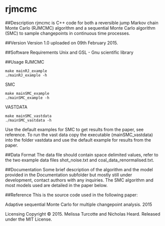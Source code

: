 # rjmcmc

##Description
rjmcmc is C++ code for both a reversible jump Markov chain Monte Carlo (RJMCMC) algorithm and a sequential Monte Carlo algorithm (SMC) to sample changepoints in continuous time processes. 

##Version
Version 1.0 uploaded on 09th February 2015.

##Software Requirements
Unix and GSL - Gnu scientific library

##Usage
RJMCMC
```
make mainRJ_example
./mainRJ_example -h
```

SMC
```
make mainSMC_example
./mainSMC_example -h
```

VASTDATA 
```
make mainSMC_vastdata
./mainSMC_vastdata -h
```
Use the default examples for SMC to get results from the paper, see reference. To run the vast data copy the executable (mainSMC_vastdata) into the folder vastdata and use the default example for results from the paper.

##Data Format
The data file should contain space delimited values, refer to the two example data files shot_noise.txt and coal_data_renormalised.txt.

##Documentation
Some brief description of the algorithm and the model provided in the Documentation subfolder but mostly still under development, contact authors with any inquiries. The SMC algorithm and most models used are detailed in the paper below.  

##Reference
This is the source code used in the following paper:

Adaptive sequential Monte Carlo for multiple changepoint analysis. 2015 
<!-- Turcotte, M. J. M and Heard, N. A. Adaptive sequential Monte Carlo for multiple changepoint analysis. 2015 -->

Licensing
Copyright &copy;  2015. Melissa Turcotte and Nicholas Heard. Released under the MIT License. 
